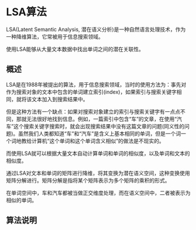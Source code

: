 # LSA算法

LSA(Latent Semantic Analysis, 潜在语义分析)是一种自然语言处理技术，作为一种降维算法，它常被用于信息搜索领域。

使用LSA能够从大量文本数据中找出单词之间的潜在关联性。

## 概述

LSA是在1988年被提出的算法，用于信息搜索领域，当时的使用方法为：事先对作为搜索对象的文本中包含的单词建立索引(index)，如果索引与搜索关键字相同，就将该文本加入到搜索结果中。

但是这种方法有一个缺点：如果对搜索对象建立的索引与搜索关键字有一点点不同，那就无法很好地找到信息。例如，一篇索引中包含“车”的文章，在使用“汽车”这个搜索关键字搜索时，就会出现搜索结果中没有这篇文章的问题(同义性的问题)。虽然我们人类都知道“车”和“汽车”是含义上基本相同的单词，但是一个词一个词地教给计算机“这个单词和这个单词含义相似”的做法是不现实的。

而使用LSA就可以根据大量文本自动计算单词和单词的相似度，以及单词和文本的相似度。

通过LSA对文本和单词的矩阵进行降维，将其变换为潜在语义空间，这种变换使用矩阵分解进行。矩阵分解是指将某个矩阵表示为多个矩阵的乘积的形式。

在单词空间中，车和汽车都被当做正交维度处理，而在语义空间中，二者被表示为相似的单词。

## 算法说明




